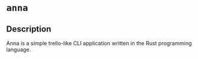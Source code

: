 # `anna`

## Description

Anna is a simple trello-like CLI application written in the Rust programming language.